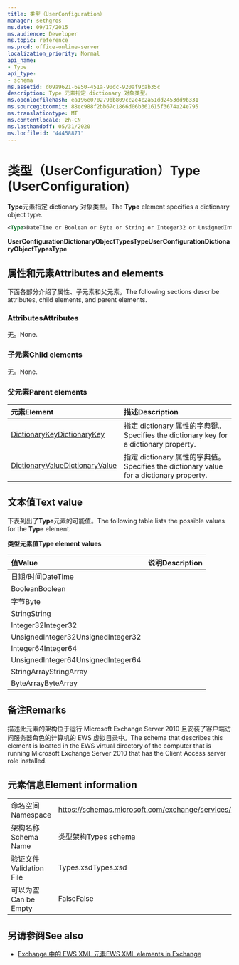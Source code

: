 ```yaml
---
title: 类型（UserConfiguration）
manager: sethgros
ms.date: 09/17/2015
ms.audience: Developer
ms.topic: reference
ms.prod: office-online-server
localization_priority: Normal
api_name:
- Type
api_type:
- schema
ms.assetid: d09a9621-6950-451a-90dc-920af9cab35c
description: Type 元素指定 dictionary 对象类型。
ms.openlocfilehash: ea196e070279bb809cc2e4c2a51dd2453dd9b331
ms.sourcegitcommit: 88ec988f2bb67c1866d06b361615f3674a24e795
ms.translationtype: MT
ms.contentlocale: zh-CN
ms.lasthandoff: 05/31/2020
ms.locfileid: "44458871"
---
```

# <a name="type-userconfiguration"></a><span data-ttu-id="eac5a-103">类型（UserConfiguration）</span><span class="sxs-lookup"><span data-stu-id="eac5a-103">Type (UserConfiguration)</span></span>

<span data-ttu-id="eac5a-104">**Type**元素指定 dictionary 对象类型。</span><span class="sxs-lookup"><span data-stu-id="eac5a-104">The **Type** element specifies a dictionary object type.</span></span> 
  
```xml
<Type>DateTime or Boolean or Byte or String or Integer32 or UnsignedInteger32 or Integer64 or UnsignedInteger64 or StringArray or ByteArray</Type> 
```

 <span data-ttu-id="eac5a-105">**UserConfigurationDictionaryObjectTypesType**</span><span class="sxs-lookup"><span data-stu-id="eac5a-105">**UserConfigurationDictionaryObjectTypesType**</span></span>
## <a name="attributes-and-elements"></a><span data-ttu-id="eac5a-106">属性和元素</span><span class="sxs-lookup"><span data-stu-id="eac5a-106">Attributes and elements</span></span>

<span data-ttu-id="eac5a-107">下面各部分介绍了属性、子元素和父元素。</span><span class="sxs-lookup"><span data-stu-id="eac5a-107">The following sections describe attributes, child elements, and parent elements.</span></span>
  
### <a name="attributes"></a><span data-ttu-id="eac5a-108">Attributes</span><span class="sxs-lookup"><span data-stu-id="eac5a-108">Attributes</span></span>

<span data-ttu-id="eac5a-109">无。</span><span class="sxs-lookup"><span data-stu-id="eac5a-109">None.</span></span>
  
### <a name="child-elements"></a><span data-ttu-id="eac5a-110">子元素</span><span class="sxs-lookup"><span data-stu-id="eac5a-110">Child elements</span></span>

<span data-ttu-id="eac5a-111">无。</span><span class="sxs-lookup"><span data-stu-id="eac5a-111">None.</span></span>
  
### <a name="parent-elements"></a><span data-ttu-id="eac5a-112">父元素</span><span class="sxs-lookup"><span data-stu-id="eac5a-112">Parent elements</span></span>

|<span data-ttu-id="eac5a-113">**元素**</span><span class="sxs-lookup"><span data-stu-id="eac5a-113">**Element**</span></span>|<span data-ttu-id="eac5a-114">**描述**</span><span class="sxs-lookup"><span data-stu-id="eac5a-114">**Description**</span></span>|
|:-----|:-----|
|[<span data-ttu-id="eac5a-115">DictionaryKey</span><span class="sxs-lookup"><span data-stu-id="eac5a-115">DictionaryKey</span></span>](dictionarykey.md) <br/> |<span data-ttu-id="eac5a-116">指定 dictionary 属性的字典键。</span><span class="sxs-lookup"><span data-stu-id="eac5a-116">Specifies the dictionary key for a dictionary property.</span></span>  <br/> |
|[<span data-ttu-id="eac5a-117">DictionaryValue</span><span class="sxs-lookup"><span data-stu-id="eac5a-117">DictionaryValue</span></span>](dictionaryvalue.md) <br/> |<span data-ttu-id="eac5a-118">指定 dictionary 属性的字典值。</span><span class="sxs-lookup"><span data-stu-id="eac5a-118">Specifies the dictionary value for a dictionary property.</span></span>  <br/> |
   
## <a name="text-value"></a><span data-ttu-id="eac5a-119">文本值</span><span class="sxs-lookup"><span data-stu-id="eac5a-119">Text value</span></span>

<span data-ttu-id="eac5a-120">下表列出了**Type**元素的可能值。</span><span class="sxs-lookup"><span data-stu-id="eac5a-120">The following table lists the possible values for the **Type** element.</span></span> 
  
<span data-ttu-id="eac5a-121">**类型元素值**</span><span class="sxs-lookup"><span data-stu-id="eac5a-121">**Type element values**</span></span>

|<span data-ttu-id="eac5a-122">**值**</span><span class="sxs-lookup"><span data-stu-id="eac5a-122">**Value**</span></span>|<span data-ttu-id="eac5a-123">**说明**</span><span class="sxs-lookup"><span data-stu-id="eac5a-123">**Description**</span></span>|
|:-----|:-----|
|<span data-ttu-id="eac5a-124">日期/时间</span><span class="sxs-lookup"><span data-stu-id="eac5a-124">DateTime</span></span>  <br/> ||
|<span data-ttu-id="eac5a-125">Boolean</span><span class="sxs-lookup"><span data-stu-id="eac5a-125">Boolean</span></span>  <br/> ||
|<span data-ttu-id="eac5a-126">字节</span><span class="sxs-lookup"><span data-stu-id="eac5a-126">Byte</span></span>  <br/> ||
|<span data-ttu-id="eac5a-127">String</span><span class="sxs-lookup"><span data-stu-id="eac5a-127">String</span></span>  <br/> ||
|<span data-ttu-id="eac5a-128">Integer32</span><span class="sxs-lookup"><span data-stu-id="eac5a-128">Integer32</span></span>  <br/> ||
|<span data-ttu-id="eac5a-129">UnsignedInteger32</span><span class="sxs-lookup"><span data-stu-id="eac5a-129">UnsignedInteger32</span></span>  <br/> ||
|<span data-ttu-id="eac5a-130">Integer64</span><span class="sxs-lookup"><span data-stu-id="eac5a-130">Integer64</span></span>  <br/> ||
|<span data-ttu-id="eac5a-131">UnsignedInteger64</span><span class="sxs-lookup"><span data-stu-id="eac5a-131">UnsignedInteger64</span></span>  <br/> ||
|<span data-ttu-id="eac5a-132">StringArray</span><span class="sxs-lookup"><span data-stu-id="eac5a-132">StringArray</span></span>  <br/> ||
|<span data-ttu-id="eac5a-133">ByteArray</span><span class="sxs-lookup"><span data-stu-id="eac5a-133">ByteArray</span></span>  <br/> ||
   
## <a name="remarks"></a><span data-ttu-id="eac5a-134">备注</span><span class="sxs-lookup"><span data-stu-id="eac5a-134">Remarks</span></span>

<span data-ttu-id="eac5a-135">描述此元素的架构位于运行 Microsoft Exchange Server 2010 且安装了客户端访问服务器角色的计算机的 EWS 虚拟目录中。</span><span class="sxs-lookup"><span data-stu-id="eac5a-135">The schema that describes this element is located in the EWS virtual directory of the computer that is running Microsoft Exchange Server 2010 that has the Client Access server role installed.</span></span>
  
## <a name="element-information"></a><span data-ttu-id="eac5a-136">元素信息</span><span class="sxs-lookup"><span data-stu-id="eac5a-136">Element information</span></span>

|||
|:-----|:-----|
|<span data-ttu-id="eac5a-137">命名空间</span><span class="sxs-lookup"><span data-stu-id="eac5a-137">Namespace</span></span>  <br/> |https://schemas.microsoft.com/exchange/services/2006/types  <br/> |
|<span data-ttu-id="eac5a-138">架构名称</span><span class="sxs-lookup"><span data-stu-id="eac5a-138">Schema Name</span></span>  <br/> |<span data-ttu-id="eac5a-139">类型架构</span><span class="sxs-lookup"><span data-stu-id="eac5a-139">Types schema</span></span>  <br/> |
|<span data-ttu-id="eac5a-140">验证文件</span><span class="sxs-lookup"><span data-stu-id="eac5a-140">Validation File</span></span>  <br/> |<span data-ttu-id="eac5a-141">Types.xsd</span><span class="sxs-lookup"><span data-stu-id="eac5a-141">Types.xsd</span></span>  <br/> |
|<span data-ttu-id="eac5a-142">可以为空</span><span class="sxs-lookup"><span data-stu-id="eac5a-142">Can be Empty</span></span>  <br/> |<span data-ttu-id="eac5a-143">False</span><span class="sxs-lookup"><span data-stu-id="eac5a-143">False</span></span>  <br/> |
   
## <a name="see-also"></a><span data-ttu-id="eac5a-144">另请参阅</span><span class="sxs-lookup"><span data-stu-id="eac5a-144">See also</span></span>



- [<span data-ttu-id="eac5a-145">Exchange 中的 EWS XML 元素</span><span class="sxs-lookup"><span data-stu-id="eac5a-145">EWS XML elements in Exchange</span></span>](ews-xml-elements-in-exchange.md)

